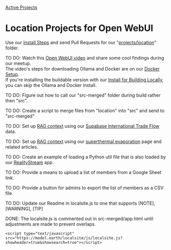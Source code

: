 [Active Projects](../)
# Location Projects for Open WebUI

Use our [Install Steps](setup) and send Pull Requests for our "[projects/location](https://github.com/ModelEarth/projects/tree/main/location/)" folder.  

TO DO: Watch this [Open WebUI video](https://www.youtube.com/watch?v=N-aRJe--txs) and share some cool findings during our meetup.  
The video's steps for downloading Ollama and Docker are on our [Docker Setup](setup/docker).  
If you're installing the buildable version with our [Install for Building Locally](setup), you can skip the Ollama and Docker install.

TO DO: Figure out how to call our "src-merged" folder during build rather then "src". 



TO DO: Create a script to merge files from "location" into "src" and send to "src-merged"

TO DO: Set up [RAG context](https://docs.openwebui.com/tutorial/rag/) using our [Supabase International Trade Flow](../../OpenFootprint/prep/sql/supabase/) data.

TO DO: Set up [RAG context](https://docs.openwebui.com/tutorial/rag/) using our [superthermal evaporation](../../evaporation-kits/) page and related articles.

TO DO: Create an example of loading a Python util file that is also loaded by our [RealityStream](../../RealityStream/) app.

<!--TO DO: Activate hosting using Cloudflare.-->

TO DO: Provide a means to upload a list of members from a Google Sheet link.

TO DO: Provide a button for admins to export the list of members as a CSV file.

TO DO: Update our Readme in localsite.js to one that supports [NOTE], [WARNING], [TIP]

DONE: The localsite.js is commented out in src-merged/app.html until adjustments are made to prevent overlaps.

	<script type="text/javascript" src="https://model.earth/localsite/js/localsite.js?showheader=true&showsearch=true"></script>